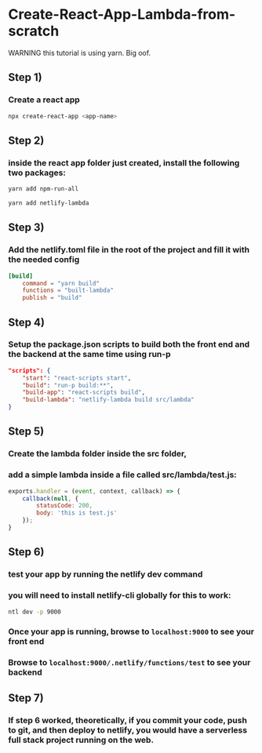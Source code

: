 
# Create-React-App-Lambda-from-scratch
WARNING this tutorial is using yarn. Big oof.
## Step 1)
### Create a react app
```bash
npx create-react-app <app-name>
```
## Step 2)
### inside the react app folder just created, install the following two packages:
```bash
yarn add npm-run-all
```
```bash
yarn add netlify-lambda
```
## Step 3)
### Add the netlify.toml file in the root of the project and fill it with the needed config
```toml
[build]
    command = "yarn build"
    functions = "built-lambda"
    publish = "build"
```
## Step 4)
### Setup the package.json scripts to build both the front end and the backend at the same time using run-p
```json
"scripts": {
    "start": "react-scripts start",
    "build": "run-p build:**",
    "build-app": "react-scripts build",
    "build-lambda": "netlify-lambda build src/lambda"
}
```
## Step 5)
### Create the lambda folder inside the src folder,
### add a simple lambda inside a file called src/lambda/test.js:
```javascript
exports.handler = (event, context, callback) => {
    callback(null, {
        statusCode: 200,
        body: 'this is test.js'
    });
}
```
## Step 6)
### test your app by running the netlify dev command
### you will need to install netlify-cli globally for this to work:
``` bash
ntl dev -p 9000
```
### Once your app is running, browse to ```localhost:9000``` to see your front end
### Browse to ```localhost:9000/.netlify/functions/test``` to see your backend
## Step 7)
### If step 6 worked, theoretically, if you commit your code, push to git, and then deploy to netlify, you would have a serverless full stack project running on the web.
